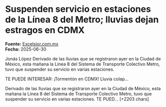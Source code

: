 # Suspenden servicio en estaciones de la Línea 8 del Metro; lluvias dejan estragos en CDMX

**Fuente:** [Excelsior.com.mx](https://www.excelsior.com.mx/comunidad/suspenden-servicio-en-estaciones-de-la-linea-8-del-metro-lluvias-dejan-estragos-en-cdmx)  
**Fecha:** 2025-06-30

Jonás López 
Derivado de las lluvias que se registraron ayer en la Ciudad de México, esta mañana la Línea 8 del Sistema de Transporte Colectivo Metro, tuvo que suspender su servicio en varias estaciones.

TE PUEDE INTERESAR: ¡Tormentón en CDMX! Lluvia colap…

Derivado de las lluvias que se registraron ayer en la Ciudad de México, esta mañana la Línea 8 del Sistema de Transporte Colectivo Metro, tuvo que suspender su servicio en varias estaciones.
TE PUED… [+2203 chars]
